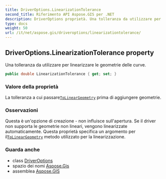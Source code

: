 ```yaml
---
title: DriverOptions.LinearizationTolerance
second_title: Riferimento API Aspose.GIS per .NET
description: DriverOptions proprietà. Una tolleranza da utilizzare per linearizzare le geometrie delle curve.
type: docs
weight: 50
url: /it/net/aspose.gis/driveroptions/linearizationtolerance/
---
```

## DriverOptions.LinearizationTolerance property

Una tolleranza da utilizzare per linearizzare le geometrie delle curve.

```csharp
public double LinearizationTolerance { get; set; }
```

### Valore della proprietà

La tolleranza a cui passare[`ToLinearGeometry`](../../../aspose.gis.geometries/geometry/tolineargeometry/) prima di aggiungere geometrie.

### Osservazioni

Questa è un'opzione di creazione - non influisce sull'apertura. Se il driver non supporta le geometrie non lineari, vengono linearizzate automaticamente. Questa proprietà specifica un argomento per il[`ToLinearGeometry`](../../../aspose.gis.geometries/geometry/tolineargeometry/) metodo utilizzato per la linearizzazione.

### Guarda anche

* class [DriverOptions](../)
* spazio dei nomi [Aspose.Gis](../../driveroptions/)
* assemblea [Aspose.GIS](../../../)


